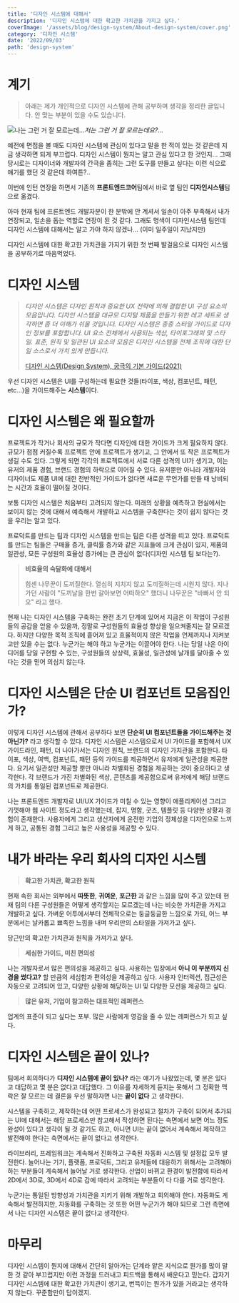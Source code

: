 ```yaml
---
title: '디자인 시스템에 대해서'
description: '디자인 시스템에 대한 확고한 가치관을 가지고 싶다.'
coverImage: '/assets/blog/design-system/About-design-system/cover.png'
category: '디자인 시스템'
date: '2022/09/03'
path: 'design-system'
---
```


# 계기

> 아래는 제가 개인적으로 디자인 시스템에 관해 공부하며 생각을 정리한 글입니다. 안 맞는 부분이 있을 수도 있습니다.

![나는 그런 거 잘 모르는데...](/assets/blog/design-system/About-design-system/1.png)_저는 그런 거 잘 모르는데요?..._

예전에 면접을 볼 때도 디자인 시스템에 관심이 있다고 말을 한 적이 있는 것 같은데 지금 생각하면 되게 부끄럽다. 디자인 시스템이 뭔지는 알고 관심 있다고 한 것인지... 그때 당시로는 디자이너와 개발자의 간극을 좁히는 그런 도구를 만들고 싶다는 이런 식으로 얘기를 했던 것 같은데 하여튼?..

이번에 인턴 연장을 하면서 기존의 **프론트엔드코어**팀에서 바로 옆 팀인 **디자인시스템**팀으로 옮겼다.

아마 현재 팀에 프론트엔드 개발자분이 한 분밖에 안 계셔서 일손이 아주 부족해서 내가 연장되고, 일손을 돕는 역할로 연장이 된 것 같다. 그래도 명색이 디자인시스템 팀인데 디자인 시스템에 대해서는 알고 가야 하지 않겠나... (이미 일주일이 지났지만)

디자인 시스템에 대한 확고한 가치관을 가지기 위한 첫 번째 발걸음으로 디자인 시스템을 공부하기로 마음먹었다.

# 디자인 시스템

> _디자인 시스템은 디자인 원칙과 중요한 UX 전략에 의해 결합한 UI 구성 요소의 모음입니다. 디자인 시스템을 대규모 디지털 제품을 만들기 위한 레고 세트로 생각하면 좀 더 이해가 쉬울 것입니다. 디자인 시스템은 종종 스타일 가이드로 디자인 정보를 포함합니다. UI 요소 전체에서 사용되는 색상, 타이포그래피 및 스타일. 표준, 원칙 및 일관된 UI 요소의 모음은 디자인 시스템을 전체 조직에 대한 단일 소스로서 가치 있게 만듭니다._ 
>
> [디자인 시스템(Design System), 궁극의 기본 가이드(2021)](https://designlog.org/2512900)

우선 디자인 시스템은 UI를 구성하는데 필요한 것들(타이포, 색상, 컴포넌트, 패턴, etc...)을 가이드해주는 **시스템**이다. 

# 디자인 시스템은 왜 필요할까

프로젝트가 작거나 회사의 규모가 작다면 디자인에 대한 가이드가 크게 필요하지 않다. 규모가 점점 커질수록 프로젝트 안에 프로젝트가 생기고, 그 안에서 또 작은 프로젝트가 생길 수도 있다. 그렇게 되면 각각의 프로젝트에서 서로 다른 성격의 UI가 생기고, 이는 유저의 제품 경험, 브랜드 경험의 하락으로 이어질 수 있다. 유저뿐만 아니라 개발자와 디자이너도 제품 UI에 대한 전반적인 가이드가 없다면 새로운 무언가를 만들 때 낭비되는 시간과 효율이 떨어질 것이다.

보통 디자인 시스템은 처음부터 고려되지 않는다. 미래의 상황을 예측하고 현실에서는 보이지 않는 것에 대해서 예측해서 개발하고 시스템을 구축한다는 것이 쉽지 않다는 것을 우리는 알고 있다.

프로덕트를 만드는 팀과 디자인 시스템을 만드는 팀은 다른 성격을 띠고 있다. 프로덕트를 만드는 팀들은 구매율 증가, 클릭률 증가와 같은 지표들에 크게 관심이 있지, 제품의 일관성, 모든 구성원의 효율성 증가에는 큰 관심이 없다(디자인 시스템 팀 보다는?).

> **비효율의 숙달화에 대해서**
> 
> 힘센 나무꾼이 도끼질한다.
> 열심히 지치지 않고 도끼질하는데 시원치 않다.
> 지나가던 사람이 "도끼날을 한번 갈아보면 어떠하오" 했더니 나무꾼은
> "바빠서 안 되오"
> 라고 했다.

현재 나는 디자인 시스템을 구축하는 완전 초기 단계에 있어서 지금은 이 작업이 구성원들의 공감을 얻을 수 있을까, 정말로 구성원들의 효율성 향상을 일으켜줄지는 잘 모르겠다. 하지만 다양한 목적 조직에 흩어져 있고 효율적이지 않은 작업을 언제까지나 지켜보고만 있을 수는 없다. 누군가는 해야 하고 누군가는 이끌어야 한다. 나는 당일 나온 아이디어를 당일 구현할 수 있는, 구성원들의 상상력, 효율성, 일관성에 날개를 달아줄 수 있다는 것을 믿어 의심치 않는다.

# 디자인 시스템은 단순 UI 컴포넌트 모음집인가?

이렇게 디자인 시스템에 관해서 공부하다 보면 **단순히 UI 컴포넌트들을 가이드해주는 것 아닌가?** 라고 생각할 수 있다. 디자인 시스템은 시스템으로서 UI 가이드를 포함해서 UX 가이드라인, 패턴, 더 나아가서는 디자인 원칙, 브랜드의 디자인 가치관을 포함한다. 타이포, 색상, 여백, 컴포넌트, 패턴 등의 가이드를 제공하면서 유저에게 일관성을 제공한다. 요기서 일관성만 제공할 뿐만 아니라 차별화된 경험을 제공하는 것이 중요하다고 생각한다. 각 브랜드가 가진 차별화된 색상, 콘텐츠를 제공함으로써 유저에게 해당 브랜드의 가치를 통일된 컴포넌트로 제공한다.

나는 프론트엔드 개발자로 UI/UX 가이드가 미칠 수 있는 영향이 애플리케이션 그리고 기껏해야 웹 사이트 정도라고 생각했는데, 잡지, 명함, 굿즈, 템플릿 등 다양한 상황과 경험이 존재한다. 사용자에게 그리고 생산자에게 온전한 기업의 정체성을 디자인으로 느끼게 하고, 공통된 경험 그리고 높은 사용성을 제공할 수 있다.

# 내가 바라는 우리 회사의 디자인 시스템

> **확고한 가치관, 확고한 원칙**

현재 속한 회사는 외부에서 **따뜻한**, **귀여운**, **포근한** 과 같은 느낌을 많이 주고 있는데 현재 팀의 다른 구성원들은 어떻게 생각할지는 모르겠는데 나는 비슷한 가치관을 가지고 개발하고 싶다. 가벼운 어투에서부터 전체적으로는 둥글둥글한 느낌으로 가되, 어느 부분에서는 날카롭고 뾰족한 느낌을 내며 우리만의 스타일을 가져가고 싶다.

당근만의 확고한 가치관과 원칙을 가져가고 싶다.

> **세심한 가이드, 미친 편의성**

나는 개발자로서 많은 편의성을 제공하고 싶다. 사용하는 입장에서 **아니 이 부분까지 신경을 썼다고?** 할 만큼의 세심함과 편의성을 제공하고 싶다. 사용자 인터렉션, 접근성은 자동으로 고려되어 있고, 다양한 상황에 해당하는 UI 및 다양한 모션을 제공하고 싶다.

> **많은 유저, 기업이 참고하는 대표적인 레퍼런스**

업계의 표준이 되고 싶다는 포부. 많은 사람에게 영감을 줄 수 있는 레퍼런스가 되고 싶다.

# 디자인 시스템은 끝이 있나?

팀에서 회의하다가 **디자인 시스템에 끝이 있나?** 라는 얘기가 나왔었는데, 몇 분은 있다고 대답하고 몇 분은 없다고 대답했다. 그 이유를 자세하게 듣지는 못해서 그 정확한 맥락은 잘 모르는 데 결론을 우선 말하자면 나는 **끝이 없다** 고 생각한다.

시스템을 구축하고, 제작하는데 어떤 프로세스가 완성되고 절차가 구축이 되어서 추가되는 UI에 대해서는 해당 프로세스만 참고해서 작성하면 된다는 측면에서 보면 어느 정도 완성이 있다고 생각이 될 것 같기도 하고, 아니면 UI는 끝이 없어서 계속해서 제작하고 발전해야 한다는 측면에서는 끝이 없다고 생각한다.

라이브러리, 프레임워크는 계속해서 진화하고 구축된 자동화 시스템 및 설정값 모두 발전한다. 늘어나는 기기, 플랫폼, 프로덕트, 그리고 유저들에 대응하기 위해서는 고려해야 하는 부분들이 계속해서 늘어날 거로 생각한다. 산업이 바뀌고 환경이 발전함에 따라서 2D에서 3D로, 3D에서 4D로 감에 따라서 고려되는 부분들이 다 다를 거로 생각한다.

누군가는 통일된 방향성과 가치관을 지키기 위해 개발하고 회의해야 한다. 자동화도 계속해서 발전하지만, 자동화를 구축하는 것 또한 어떤 누군가가 해야 되므로 그런 측면에서 나는 디자인 시스템은 끝이 없다고 생각한다.

# 마무리

디자인 시스템이 뭔지에 대해서 간단히 알아가는 단계라 얕은 지식으로 뭔가를 많이 말한 것 같아 부끄럽지만 이런 과정을 드러내고 피드백을 통해서 배운다고 믿는다. 갑자기 디자인 시스템에 대한 확고한 가치관이 생기고, 번뜩이는 뭔가가 있을 거라고는 생각하지 않는다. 꾸준함만이 답이겠지.
